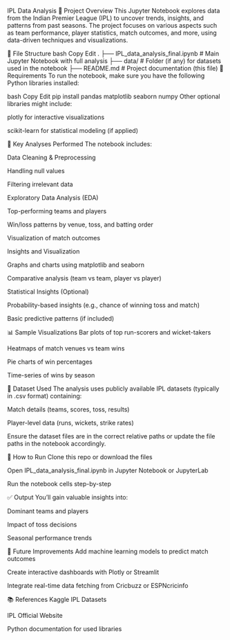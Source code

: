 IPL Data Analysis
📘 Project Overview
This Jupyter Notebook explores data from the Indian Premier League (IPL) to uncover trends, insights, and patterns from past seasons. The project focuses on various aspects such as team performance, player statistics, match outcomes, and more, using data-driven techniques and visualizations.

📂 File Structure
bash
Copy
Edit
.
├── IPL_data_analysis_final.ipynb   # Main Jupyter Notebook with full analysis
├── data/                           # Folder (if any) for datasets used in the notebook
├── README.md                       # Project documentation (this file)
🔧 Requirements
To run the notebook, make sure you have the following Python libraries installed:

bash
Copy
Edit
pip install pandas matplotlib seaborn numpy
Other optional libraries might include:

plotly for interactive visualizations

scikit-learn for statistical modeling (if applied)

🧠 Key Analyses Performed
The notebook includes:

Data Cleaning & Preprocessing

Handling null values

Filtering irrelevant data

Exploratory Data Analysis (EDA)

Top-performing teams and players

Win/loss patterns by venue, toss, and batting order

Visualization of match outcomes

Insights and Visualization

Graphs and charts using matplotlib and seaborn

Comparative analysis (team vs team, player vs player)

Statistical Insights (Optional)

Probability-based insights (e.g., chance of winning toss and match)

Basic predictive patterns (if included)

📊 Sample Visualizations
Bar plots of top run-scorers and wicket-takers

Heatmaps of match venues vs team wins

Pie charts of win percentages

Time-series of wins by season

📁 Dataset Used
The analysis uses publicly available IPL datasets (typically in .csv format) containing:

Match details (teams, scores, toss, results)

Player-level data (runs, wickets, strike rates)

Ensure the dataset files are in the correct relative paths or update the file paths in the notebook accordingly.

🚀 How to Run
Clone this repo or download the files

Open IPL_data_analysis_final.ipynb in Jupyter Notebook or JupyterLab

Run the notebook cells step-by-step

✅ Output
You’ll gain valuable insights into:

Dominant teams and players

Impact of toss decisions

Seasonal performance trends

📌 Future Improvements
Add machine learning models to predict match outcomes

Create interactive dashboards with Plotly or Streamlit

Integrate real-time data fetching from Cricbuzz or ESPNcricinfo

📚 References
Kaggle IPL Datasets

IPL Official Website

Python documentation for used libraries
